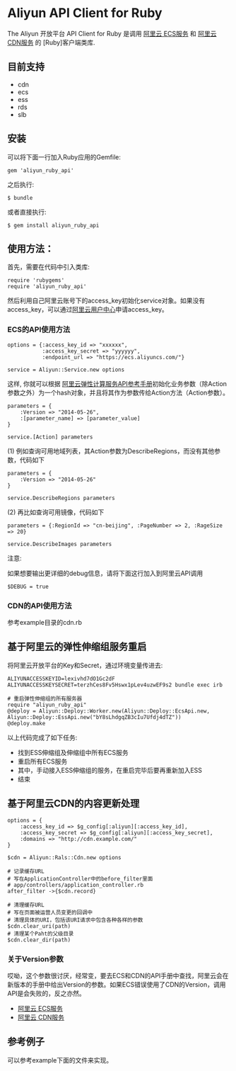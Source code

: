 # Aliyun API Client for Ruby


The Aliyun 开放平台 API Client for Ruby 是调用 [阿里云 ECS服务](http://aliyunecs.oss.aliyuncs.com/ECS-API-Reference%202014-05-26.pdf?spm=5176.7150518.1996836753.5.9U0YcN&file=ECS-API-Reference%202014-05-26.pdf) 和 [阿里云 CDN服务](http://imgs-storage.cdn.aliyuncs.com/help/oss/oss%20api%2020140828.pdf?spm=5176.7150518.1996836753.5.OT7PX3&file=oss%20api%2020140828.pdf) 的 [Ruby]客户端类库.

## 目前支持

- cdn
- ecs
- ess
- rds
- slb

## 安装

可以将下面一行加入Ruby应用的Gemfile:

    gem 'aliyun_ruby_api'

之后执行:

    $ bundle

或者直接执行:

    $ gem install aliyun_ruby_api

## 使用方法：

首先，需要在代码中引入类库:

```
require 'rubygems'
require 'aliyun_ruby_api'
```

然后利用自己阿里云账号下的access_key初始化service对象。如果没有access_key，可以通过[阿里云用户中心](https://i.aliyun.com/access_key/)申请access_key。

### ECS的API使用方法

```
options = {:access_key_id => "xxxxxx", 
           :access_key_secret => "yyyyyy", 
           :endpoint_url => "https://ecs.aliyuncs.com/"}

service = Aliyun::Service.new options
```

这样, 你就可以根据 [阿里云弹性计算服务API参考手册](http://help.aliyun.com/view/11108189_13730407.html)初始化业务参数（除Action参数之外）为一个hash对象，并且将其作为参数传给Action方法（Action参数）。

```
parameters = {
    :Version => "2014-05-26",
    :[parameter_name] => [parameter_value]
}

service.[Action] parameters
```

(1) 例如查询可用地域列表，其Action参数为DescribeRegions，而没有其他参数，代码如下

```
parameters = {
    :Version => "2014-05-26"
}

service.DescribeRegions parameters
```

(2) 再比如查询可用镜像，代码如下

```
parameters = {:RegionId => "cn-beijing", :PageNumber => 2, :RageSize => 20}

service.DescribeImages parameters
```

注意:

如果想要输出更详细的debug信息，请将下面这行加入到阿里云API调用

```
$DEBUG = true

```

### CDN的API使用方法

参考example目录的cdn.rb

## 基于阿里云的弹性伸缩组服务重启

将阿里云开放平台的Key和Secret，通过环境变量传进去:

`ALIYUNACCESSKEYID=lexivhd7dO1Gc2dF ALIYUNACCESSKEYSECRET=terzhCes8Fv5Hswx1pLev4uzwEF9s2 bundle exec irb`

    # 重启弹性伸缩组的所有服务器
    require "aliyun_ruby_api"
    @deploy = Aliyun::Deploy::Worker.new(Aliyun::Deploy::EcsApi.new, Aliyun::Deploy::EssApi.new("bY8sLhdgqZB3cIu7Ufdj4dTZ"))
    @deploy.make

以上代码完成了如下任务:
- 找到ESS伸缩组及伸缩组中所有ECS服务
- 重启所有ECS服务
- 其中，手动接入ESS伸缩组的服务，在重启完毕后要再重新加入ESS
- 结束

## 基于阿里云CDN的内容更新处理

    options = {
        :access_key_id => $g_config[:aliyun][:access_key_id],
        :access_key_secret => $g_config[:aliyun][:access_key_secret],
        :domains => "http://cdn.example.com/"
    }

    $cdn = Aliyun::Rals::Cdn.new options

    # 记录缓存URL
    # 写在ApplicationController中的before_filter里面
    # app/controllers/application_controller.rb 
    after_filter ->{$cdn.record}

    # 清理缓存URL
    # 写在页面被运营人员变更的回调中
    # 清理具体的URI，包括该URI请求中包含各种各样的参数
    $cdn.clear_uri(path)
    # 清理某个Paht的父级目录
    $cdn.clear_dir(path)

### 关于Version参数

哎呦，这个参数很讨厌，经常变，要去ECS和CDN的API手册中查找，阿里云会在新版本的手册中给出Version的参数。如果ECS错误使用了CDN的Version，调用API是会失败的，反之亦然。

- [阿里云 ECS服务](http://aliyunecs.oss.aliyuncs.com/ECS-API-Reference%202014-05-26.pdf?spm=5176.7150518.1996836753.5.9U0YcN&file=ECS-API-Reference%202014-05-26.pdf)
- [阿里云 CDN服务](http://imgs-storage.cdn.aliyuncs.com/help/oss/oss%20api%2020140828.pdf?spm=5176.7150518.1996836753.5.OT7PX3&file=oss%20api%2020140828.pdf)

## 参考例子

可以参考example下面的文件来实现。
